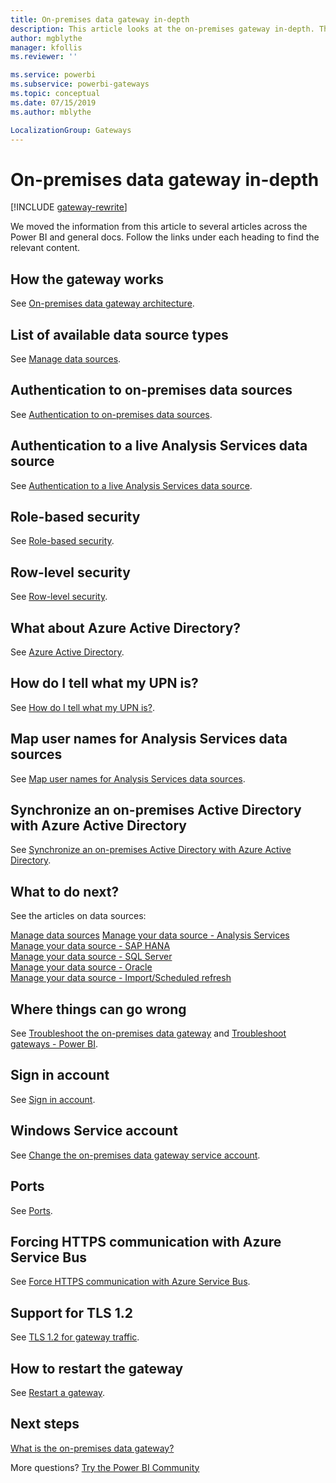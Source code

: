```yaml
---
title: On-premises data gateway in-depth
description: This article looks at the on-premises gateway in-depth. This looks at how the service works with Azure Active Directory and your local Active Directory when working with Analysis Services
author: mgblythe
manager: kfollis
ms.reviewer: ''

ms.service: powerbi
ms.subservice: powerbi-gateways
ms.topic: conceptual
ms.date: 07/15/2019
ms.author: mblythe

LocalizationGroup: Gateways
---
```


# On-premises data gateway in-depth

[!INCLUDE [gateway-rewrite](includes/gateway-rewrite.md)]

We moved the information from this article to several articles across the Power BI and general docs. Follow the links under each heading to find the relevant content.

## How the gateway works

See [On-premises data gateway architecture](/data-integration/gateway/service-gateway-onprem-indepth).

## List of available data source types

See [Manage data sources](service-gateway-data-sources.md).

## Authentication to on-premises data sources

See [Authentication to on-premises data sources](/data-integration/gateway/service-gateway-onprem-indepth#authentication-to-on-premises-data-sources).

## Authentication to a live Analysis Services data source

See [Authentication to a live Analysis Services data source](service-gateway-enterprise-manage-ssas.md#authentication-to-a-live-analysis-services-data-source).

## Role-based security

See [Role-based security](service-gateway-enterprise-manage-ssas.md#role-based-security).

## Row-level security

See [Row-level security](service-gateway-enterprise-manage-ssas.md#row-level-security).

## What about Azure Active Directory?

See [Azure Active Directory](/data-integration/gateway/service-gateway-onprem-indepth#azure-active-directory).

## How do I tell what my UPN is?

See [How do I tell what my UPN is?](/data-integration/gateway/service-gateway-onprem-indepth#how-do-i-tell-what-my-upn-is).

## Map user names for Analysis Services data sources

See [Map user names for Analysis Services data sources](service-gateway-enterprise-manage-ssas.md#map-user-names-for-analysis-services-data-sources).

## Synchronize an on-premises Active Directory with Azure Active Directory

See [Synchronize an on-premises Active Directory with Azure Active Directory](/data-integration/gateway/service-gateway-onprem-indepth#synchronize-an-on-premises-active-directory-with-azure-active-directory).

## What to do next?

See the articles on data sources:

[Manage data sources](service-gateway-data-sources.md)
[Manage your data source - Analysis Services](service-gateway-enterprise-manage-ssas.md)  
[Manage your data source - SAP HANA](service-gateway-enterprise-manage-sap.md)  
[Manage your data source - SQL Server](service-gateway-enterprise-manage-sql.md)  
[Manage your data source - Oracle](service-gateway-onprem-manage-oracle.md)  
[Manage your data source - Import/Scheduled refresh](service-gateway-enterprise-manage-scheduled-refresh.md)  

## Where things can go wrong

See [Troubleshoot the on-premises data gateway](/data-integration/gateway/service-gateway-tshoot) and [Troubleshoot gateways - Power BI](service-gateway-onprem-tshoot.md).

## Sign in account

See [Sign in account](/data-integration/gateway/service-gateway-onprem-indepth#sign-in-account).

## Windows Service account

See [Change the on-premises data gateway service account](/data-integration/gateway/service-gateway-service-account).

## Ports

See [Ports](/data-integration/gateway/service-gateway-communication#ports).

## Forcing HTTPS communication with Azure Service Bus

See [Force HTTPS communication with Azure Service Bus](/data-integration/gateway/service-gateway-communication#force-https-communication-with-azure-service-bus).

## Support for TLS 1.2

See [TLS 1.2 for gateway traffic](/data-integration/gateway/service-gateway-communication#tls-12-for-gateway-traffic).

## How to restart the gateway

See [Restart a gateway](/data-integration/gateway/service-gateway-restart).

## Next steps

[What is the on-premises data gateway?](service-gateway-onprem.md)

More questions? [Try the Power BI Community](https://community.powerbi.com/)